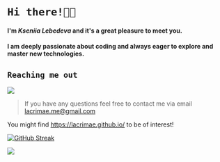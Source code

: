 # `Hi there!👋🏻`

#### I'm *Kseniia Lebedeva* and it's a great pleasure to meet you.

#### I am deeply passionate about coding and always eager to explore and master new technologies.

## `Reaching me out`

[![](https://img.shields.io/badge/linkedin-%230077B5.svg?style=for-the-badge&logo=linkedin)](https://www.linkedin.com/in/kseniia-lebedeva-826207157/)

> If you have any questions feel free to contact me via
> email <a href="lacrimae.me@gmail.com" target="_blank">lacrimae.me@gmail.com</a><br>

You might find https://lacrimae.github.io/ to be of interest!

[![GitHub Streak](https://streak-stats.demolab.com?user=lacrimae&theme=rose&border_radius=7.5&date_format=M%20j%5B%2C%20Y%5D&fire=EB5454)](https://git.io/streak-stats)

<img src="https://github-readme-stats.vercel.app/api/top-langs?username=lacrimae&theme=calm&hide_border=true&cache_seconds=1800"/>
